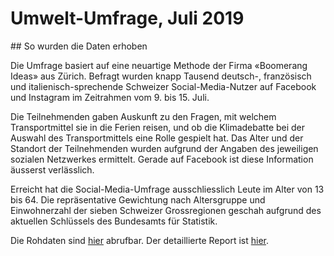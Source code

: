 # Umwelt-Umfrage, Juli 2019

## So wurden die Daten erhoben

Die Umfrage basiert auf eine neuartige Methode der Firma «Boomerang Ideas» aus Zürich. Befragt wurden knapp Tausend deutsch-, französisch und italienisch-sprechende Schweizer Social-Media-Nutzer auf Facebook und Instagram im Zeitrahmen vom 9. bis 15. Juli.

Die Teilnehmenden gaben Auskunft zu den Fragen, mit welchem Transportmittel sie in die Ferien reisen, und ob die Klimadebatte bei der Auswahl des Transportmittels eine Rolle gespielt hat. Das Alter und der Standort der Teilnehmenden wurden aufgrund der Angaben des jeweiligen sozialen Netzwerkes ermittelt. Gerade auf Facebook ist diese Information äusserst verlässlich.

Erreicht hat die Social-Media-Umfrage ausschliesslich Leute im Alter von 13 bis 64. Die repräsentative Gewichtung nach Altersgruppe und Einwohnerzahl der sieben Schweizer Grossregionen geschah aufgrund des aktuellen Schlüssels des Bundesamts für Statistik.

Die Rohdaten sind [hier](https://github.com/tamedia-ddj/umweltumfrage/blob/master/07_Data.xlsx) abrufbar. Der detaillierte Report ist [hier](https://github.com/tamedia-ddj/umweltumfrage/blob/master/010_011-Final%20Report_f03.pdf).
